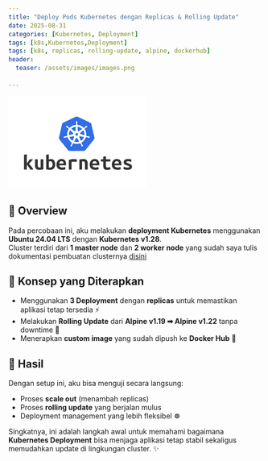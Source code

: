 ```yaml
---
title: "Deploy Pods Kubernetes dengan Replicas & Rolling Update"
date: 2025-08-31
categories: [Kubernetes, Deployment]
tags: [k8s,Kubernetes,Deployment]
tags: [k8s, replicas, rolling-update, alpine, dockerhub]
header:
  teaser: /assets/images/images.png

---
```

![kubelogo](/assets/images/images.png)


## 🚀 Overview

Pada percobaan ini, aku melakukan **deployment Kubernetes** menggunakan **Ubuntu 24.04 LTS** dengan **Kubernetes v1.28**.  
Cluster terdiri dari **1 master node** dan **2 worker node** yang sudah saya tulis dokumentasi pembuatan clusternya [disini]()

## 🔧 Konsep yang Diterapkan
- Menggunakan **3 Deployment** dengan **replicas** untuk memastikan aplikasi tetap tersedia ⚡  
- Melakukan **Rolling Update** dari **Alpine v1.19 ➡ Alpine v1.22** tanpa downtime 🔄  
- Menerapkan **custom image** yang sudah dipush ke **Docker Hub** 🐳  

## 📌 Hasil
Dengan setup ini, aku bisa menguji secara langsung:
- Proses **scale out** (menambah replicas)  
- Proses **rolling update** yang berjalan mulus  
- Deployment management yang lebih fleksibel ☸️  

Singkatnya, ini adalah langkah awal untuk memahami bagaimana **Kubernetes Deployment** bisa menjaga aplikasi tetap stabil sekaligus memudahkan update di lingkungan cluster. ✨


